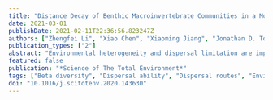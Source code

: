 ```yaml
---
title: "Distance Decay of Benthic Macroinvertebrate Communities in a Mountain River Network: Do Dispersal Routes and Dispersal Ability Matter?"
date: 2021-03-01
publishDate: 2021-02-11T22:36:56.823247Z
authors: ["Zhengfei Li", "Xiao Chen", "Xiaoming Jiang", "Jonathan D. Tonkin", "Zhicai Xie", "Jani Heino"]
publication_types: ["2"]
abstract: "Environmental heterogeneity and dispersal limitation are important drivers of beta diversity; however, their relative influence on the two fundamental components of beta diversity (i.e., species replacement and richness difference) has not been fully examined in montane streams. Here, we examined the relative importance of local environmental gradients and three physical distance matrices (i.e., overland, watercourse and cost distances) on beta diversity and its two components for a macroinvertebrate metacommunity in a stream network. To provide additional insights into community assembly, we also analysed variation in two deconstructed sub-communities based on dispersal ability (i.e., weak and strong dispersers). Both environmental filters and physical distances (dispersal limitation) drove patterns of overall beta diversity, with the former generally prevailing over the latter. Species replacement components showed stronger correlations with environmental gradients than physical distances, while the opposite is true for the richness difference components. Overland distances were generally more important than cost and watercourse distances for community dissimilarity of stream macroinvertebrates, implying that lateral dispersal out of stream corridors through flight was the major dispersal route in the studied steam network. As expected, community dissimilarity of strong dispersers was primarily shaped by environmental filtering, while community dissimilarity of weak dispersers was associated with the joint effects of environmental filtering and dispersal limitation. Our findings demonstrate that partitioning overall dissimilarity into species replacement and richness difference provides more insights into the processes driving spatial variability in biological communities compared with the utilization of total beta diversity alone. Our results support the notion that maintaining environmental heterogeneity and natural connectivity of stream networks should be effective measures to conserve regional biodiversity."
featured: false
publication: "*Science of The Total Environment*"
tags: ["Beta diversity", "Dispersal ability", "Dispersal routes", "Environmental heterogeneity", "Richness difference", "Species replacement"]
doi: "10.1016/j.scitotenv.2020.143630"
---
```


